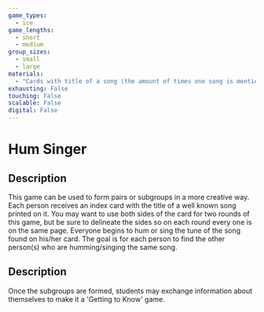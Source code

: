 ```yaml
---
game_types:
  - ice
game_lengths:
  - short
  - medium
group_sizes:
  - small
  - large
materials:
  - "Cards with title of a song (the amount of times one song is mentioned depends on how big you want the subgroups to be)"
exhausting: False
touching: False
scalable: False
digital: False
---
```

# Hum Singer

## Description
This game can be used to form pairs or subgroups in a more creative way. Each person receives an index card with the title of a well known song printed on it. You may want to use both sides of the card for two rounds of this game, but be sure to delineate the sides so on each round every one is on the same page. Everyone begins to hum or sing the tune of the song found on his/her card. The goal is for each person to find the other person(s) who are humming/singing the same song.

## Description
Once the subgroups are formed, students may exchange information about themselves to make it a 'Getting to Know' game.
